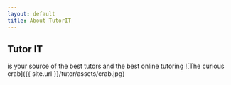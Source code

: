 ```yaml
---
layout: default
title: About TutorIT
---
```

## Tutor IT 
is your source of the best tutors and the best online tutoring
![The curious crab]({{ site.url }}/tutor/assets/crab.jpg)